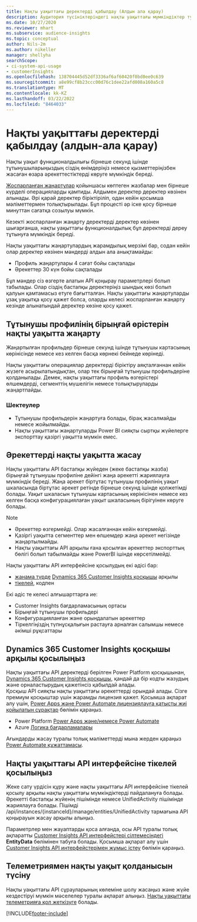 ```yaml
---
title: Нақты уақыттағы деректерді қабылдау (Алдын ала қарау)
description: Аудитория түсініктеріндегі нақты уақыттағы мүмкіндіктер туралы жалпы ақпарат.
ms.date: 10/27/2020
ms.reviewer: mhart
ms.subservice: audience-insights
ms.topic: conceptual
author: Nils-2m
ms.author: nikeller
manager: shellyha
searchScope:
- ci-system-api-usage
- customerInsights
ms.openlocfilehash: 138704445d52df3336af6af60420f0bd0ee0c639
ms.sourcegitcommit: a8e99cf8b23ccc00d76c1dee22afd808a160a5c8
ms.translationtype: MT
ms.contentlocale: kk-KZ
ms.lasthandoff: 03/22/2022
ms.locfileid: "8464033"
---
```

# <a name="real-time-data-ingestion-preview"></a>Нақты уақыттағы деректерді қабылдау (алдын-ала қарау)

Нақты уақыт функционалдылығы бірнеше секунд ішінде тұтынушыларыңыздың сіздің өнімдеріңіз немесе қызметтеріңізбен жасаған өзара әрекеттестіктерді көруге мүмкіндік береді.

[Жоспарланған жаңартулар](system.md#schedule-tab) қойыншасы көптеген жазбалар мен бірнеше күрделі операцияларды қамтиды. Алдымен деректер деректер көзінен алынады. Әрі қарай деректер біріктіріліп, одан кейін қосымша мәліметтермен толықтырылады. Бұл процесті әр іске қосу бірнеше минуттан сағатқа созылуы мүмкін.

Кезекті жоспарланған жаңарту деректерді деректер көзінен шығарғанша, нақты уақыттағы функционалдылық бұл деректерді дереу тұтынуға мүмкіндік береді.

Нақты уақыттағы жаңартулардың жарамдылық мерзімі бар, содан кейін олар деректер көзінен мәндерді алдын ала анықтамайды:

- Профиль жаңартулары 4 сағат бойы сақталады
- Әрекеттер 30 күн бойы сақталады

Бұл мәндер сіз өзгерте алатын API қоңырау параметрлері болып табылады. Олар сіздің бастапқы деректеріңіз шындық көзі болып қалуын қамтамасыз етуге бағытталған. Нақты уақыттағы жаңартуларды ұзақ уақытқа қосу қажет болса, оларды келесі жоспарланған жаңарту кезінде алынатындай деректер көзіне қосу қажет.

## <a name="real-time-update-of-the-unified-customer-profile-fields"></a>Тұтынушы профилінің бірыңғай өрістерін нақты уақытта жаңарту

Жаңартылған профильдер бірнеше секунд ішінде тұтынушы картасының көрінісінде немесе кез келген басқа көрнекі бейнеде көрінеді.

Нақты уақыттағы операциялар деректерді біріктіру аяқталғаннан кейін жүзеге асырылатындықтан, олар тек бірыңғай тұтынушы профильдеріне қолданылады. Демек, нақты уақыттағы профиль өзгерістері өлшемдерді, сегменттің мүшелігін немесе толықтыруларды жаңартпайды.

### <a name="limitations"></a>Шектеулер

- Тұтынушы профильдерін жаңартуға болады, бірақ жасалмайды немесе жойылмайды.
- Нақты уақыттағы жаңартуларды Power BI сияқты сыртқы жүйелерге экспорттау қазіргі уақытта мүмкін емес.

## <a name="real-time-creation-of-activities"></a>Әрекеттерді нақты уақытта жасау

Нақты уақыттағы API бастапқы жүйеден (жеке бастапқы жазба) бірыңғай тұтынушы профиліне дейінгі жаңа әрекетті жариялауға мүмкіндік береді. Жаңа әрекет біртұтас тұтынушы профилінің уақыт шкаласында біртұтас әрекет ретінде бірнеше секунд ішінде қолжетімді болады. Уақыт шкаласын тұтынушы картасының көрінісінен немесе кез келген басқа конфигурациялаған уақыт шкаласының бірігуінен көруге болады.

> [!NOTE]
>
> - Әрекеттер өзгермейді. Олар жасалғаннан кейін өзгермейді.
> - Қазіргі уақытта сегменттер мен өлшемдер жаңа әрекет негізінде жаңартылмайды.
> - Нақты уақыттағы API арқылы ғана қосылған әрекеттер экспорттың бөлігі болып табылмайды және PowerBI ішінде көрсетілмейді.

Нақты уақыттағы API интерфейсіне қосылудың екі әдісі бар:

- [жанама түрде](#connect-via-the-dynamics-365-customer-insights-connector) [Dynamics 365 Customer Insights қосқышы](/connectors/customerinsights/) арқылы
- [тікелей](#connect-directly-to-the-real-time-api), кодпен

Екі әдіс те келесі алғышарттарға ие:

- Customer Insights бағдарламасының ортасы
- Бірыңғай тұтынушы профильдері
- Конфигурацияланған және орындалатын әрекеттер
- Тіркелгіңіздің түпнұсқалығын растауға арналған салымшы немесе әкімші рұқсаттары

## <a name="connect-via-the-dynamics-365-customer-insights-connector"></a>Dynamics 365 Customer Insights қосқышы арқылы қосылыңыз

Нақты уақыттағы API деректерді берілген Power Platform қосқышынан, [Dynamics 365 Customer Insights қосқышы](/connectors/customerinsights/), қандай да бір кодты жазудың және орналастырудың қажетінсіз қабылдай алады.    
Қосқыш API сияқты нақты уақыттағы әрекеттерді орындай алады. Сізге премиум қосқыштар үшін жарамды лицензия қажет. Қосымша ақпарат алу үшін, [Power Apps және Power Automate лицензиялауға қатысты жиі қойылатын сұрақтар](/power-platform/admin/powerapps-flow-licensing-faq) бөлімін қараңыз.

- Power Platform [Power Apps және/немесе Power Automate](/connectors/)
- Azure [Логика бағдарламалары](/azure/connectors/apis-list)

Ағындарды жасау туралы толық мәліметтерді мына жерден қараңыз [Power Automate құжаттамасы](/power-automate/).

## <a name="connect-directly-to-the-real-time-api"></a>Нақты уақыттағы API интерфейсіне тікелей қосылыңыз

Жеке сату үрдісін құру және нақты уақыттағы API интерфейсіне тікелей қосылу арқылы нақты уақыттағы мүмкіндіктерді пайдалануға болады.    
Әрекетті бастапқы жүйенің пішімінде немесе UnifiedActivity пішімінде жариялауға болады. Пішімді /api/instances/{instanceId}/manage/entities/UnifiedActivity тармағына API қоңырауын жасау арқылы алыңыз.

Параметрлер мен жауаптарды қоса алғанда, осы API туралы толық ақпаратты [Customer Insights API интерфейстері сілтемесіндегі](https://developer.ci.ai.dynamics.com/api-details#api=CustomerInsights) **EntityData** бөлімінен табуға болады. Қосымша ақпарат алу үшін [Customer Insights API интерфейстерімен жұмыс істеу](apis.md) бөлімін қараңыз.

## <a name="understand-your-real-time-usage-with-telemetry"></a>Телеметриямен нақты уақыт қолданысын түсіну

Нақты уақыттағы API сұрауларының көлеміне шолу жасаңыз және жүйе кездестіруі мүмкін мәселелер туралы ақпарат алыңыз. [Нақты уақыттағы телеметрияға қол жеткізуге](system.md#api-usage-tab) болады. 


[!INCLUDE[footer-include](../includes/footer-banner.md)]
